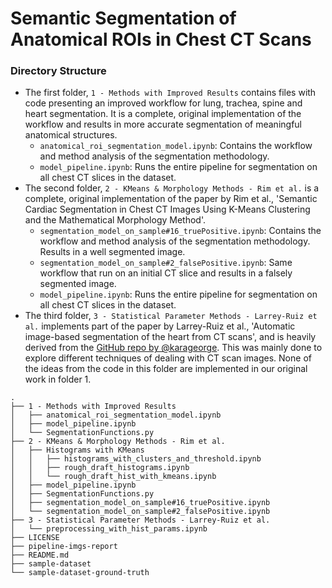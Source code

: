 # Semantic Segmentation of Anatomical ROIs in Chest CT Scans


### Directory Structure
- The first folder, `1 - Methods with Improved Results` contains files with code presenting an improved workflow for lung, trachea, spine and heart segmentation. It is a complete, original implementation of the workflow and results in more accurate segmentation of meaningful anatomical structures.
    - `anatomical_roi_segmentation_model.ipynb`: Contains the workflow and method analysis of the segmentation methodology.
    - `model_pipeline.ipynb`: Runs the entire pipeline for segmentation on all chest CT slices in the dataset.  
- The second folder, `2 - KMeans & Morphology Methods - Rim et al.` is a complete, original implementation of the paper by Rim et al., 'Semantic Cardiac Segmentation in Chest CT Images Using K-Means Clustering and the Mathematical Morphology Method'.
    - `segmentation_model_on_sample#16_truePositive.ipynb`: Contains the workflow and method analysis of the segmentation methodology. Results in a well segmented image.
    - `segmentation_model_on_sample#2_falsePositive.ipynb`: Same workflow that run on an initial CT slice and results in a falsely segmented image. 
    - `model_pipeline.ipynb`: Runs the entire pipeline for segmentation on all chest CT slices in the dataset. 
- The third folder, `3 - Statistical Parameter Methods - Larrey-Ruiz et al.` implements part of the paper by Larrey-Ruiz et al., 'Automatic image-based segmentation of the heart from CT scans', and is heavily derived from the [GitHub repo by @karageorge](https://github.com/karageorge/Automatic-image-based-segmentation-of-the-heart-from-CTs). This was mainly done to explore different techniques of dealing with CT scan images. None of the ideas from the code in this folder are implemented in our original work in folder 1.
```
.
├── 1 - Methods with Improved Results
│   ├── anatomical_roi_segmentation_model.ipynb
│   ├── model_pipeline.ipynb
│   └── SegmentationFunctions.py
├── 2 - KMeans & Morphology Methods - Rim et al.
│   ├── Histograms with KMeans
│   │   ├── histograms_with_clusters_and_threshold.ipynb
│   │   ├── rough_draft_histograms.ipynb
│   │   └── rough_draft_hist_with_kmeans.ipynb
│   ├── model_pipeline.ipynb
│   ├── SegmentationFunctions.py
│   ├── segmentation_model_on_sample#16_truePositive.ipynb
│   └── segmentation_model_on_sample#2_falsePositive.ipynb
├── 3 - Statistical Parameter Methods - Larrey-Ruiz et al.
│   └── preprocessing_with_hist_params.ipynb
├── LICENSE
├── pipeline-imgs-report
├── README.md
├── sample-dataset
└── sample-dataset-ground-truth
```
